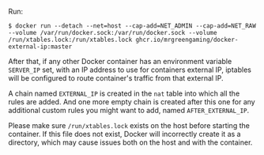 Run:

```
$ docker run --detach --net=host --cap-add=NET_ADMIN --cap-add=NET_RAW --volume /var/run/docker.sock:/var/run/docker.sock --volume /run/xtables.lock:/run/xtables.lock ghcr.io/mrgreengaming/docker-external-ip:master
```

After that, if any other Docker container has an environment variable `SERVER_IP` set, with an IP address to use for
containers external IP, iptables will be configured to route container's traffic from that external IP.

A chain named `EXTERNAL_IP` is created in the `nat` table into which all the rules are added.
And one more empty chain is created after this one for any additional custom rules you might want
to add, named `AFTER_EXTERNAL_IP`.

Please make sure `/run/xtables.lock` exists on the host before starting the container.
If this file does not exist, Docker will incorrectly create it as a directory, which may cause issues both on the host and with the container.
